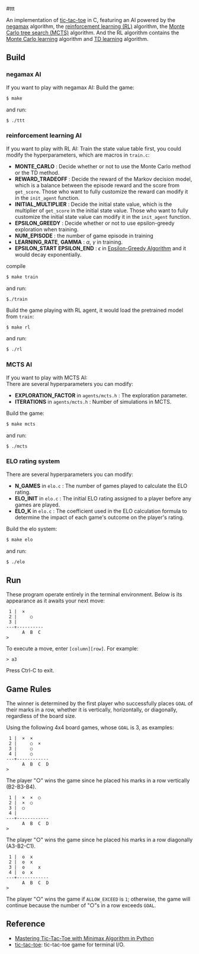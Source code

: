 #ttt

An implementation of [tic-tac-toe](https://en.wikipedia.org/wiki/Tic-tac-toe) in C,
featuring an AI powered by the [negamax](https://en.wikipedia.org/wiki/Negamax) algorithm, the [reinforcement learning (RL)](https://en.wikipedia.org/wiki/Reinforcement_learning) algorithm, the [Monte Carlo tree search (MCTS)](https://en.wikipedia.org/wiki/Monte_Carlo_tree_search) algorithm. And the RL algorithm contains the [Monte Carlo learning](https://en.wikipedia.org/wiki/Monte_Carlo_method) algorithm and [TD learning](https://en.wikipedia.org/wiki/Temporal_difference_learning) algorithm.


## Build
### negamax AI
If you want to play with negamax AI:
Build the game:
```bash
$ make
```
and run:
```bash
$ ./ttt
```
### reinforcement learning AI
If you want to play with RL AI:
Train the state value table first, you could modify the hyperparameters, which are macros in `train.c`:
- **MONTE_CARLO** : Decide whether or not to use the Monte Carlo method or the TD method.
- **REWARD_TRADEOFF** : Decide the reward of the Markov decision model, which is a balance between the episode reward and the score from `get_score`. Those who want to fully customize the reward can modify it in the `init_agent` function.
- **INITIAL_MULTIPLIER** : Decide the initial state value, which is the multiplier of `get_score` in the initial state value. Those who want to fully customize the initial state value can modify it in the `init_agent` function.
- **EPSILON_GREEDY** : Decide whether or not to use epsilon-greedy exploration when training.
- **NUM_EPISODE** : the number of game episode in training 
- **LEARNING_RATE**, **GAMMA** : $\alpha$, $\gamma$ in training.
- **EPSILON_START** **EPSILON_END** : $\epsilon$ in [Epsilon-Greedy Algorithm](https://stanford-cs221.github.io/autumn2020-extra/modules/mdps/epsilon-greedy.pdf) and it would decay exponentially.


compile
```bash
$ make train
```
and run:
```
$./train
```

Build the game playing with RL agent, it would load the pretrained model from `train`:
```bash
$ make rl
```
and run:
```bash
$ ./rl
```
### MCTS AI
If you want to play with MCTS AI:  
There are several hyperparameters you can modify:
- **EXPLORATION_FACTOR**  in `agents/mcts.h` :  The exploration parameter.
- **ITERATIONS**  in `agents/mcts.h` :  Number of simulations in MCTS.

Build the game:
```bash
$ make mcts
```
and run:
```bash
$ ./mcts
```

### ELO rating system
There are several hyperparameters you can modify:
- **N_GAMES**  in `elo.c` :  The number of games played to calculate the ELO rating.
- **ELO_INIT**  in `elo.c` :  The initial ELO rating assigned to a player before any games are played.
- **ELO_K**  in `elo.c` :  The coefficient used in the ELO calculation formula to determine the impact of each game's outcome on the player's rating.

Build the elo system:
```bash
$ make elo
```
and run:
```bash
$ ./elo
```

## Run
These program operate entirely in the terminal environment.
Below is its appearance as it awaits your next move:
```
 1 |  ×
 2 |     ○
 3 |
---+----------
      A  B  C
>
```

To execute a move, enter `[column][row]`. For example:
```
> a3
```

Press Ctrl-C to exit.

## Game Rules
The winner is determined by the first player who successfully places `GOAL` of their marks in a row, whether it is vertically, horizontally, or diagonally, regardless of the board size.

Using the following 4x4 board games, whose `GOAL` is 3, as examples:

```
 1 |  ×  ×
 2 |     ○  ×
 3 |     ○
 4 |     ○
---+------------
      A  B  C  D
>
```

The player "○" wins the game since he placed his marks in a row vertically (B2-B3-B4).

```
 1 |  ×  ×  ○
 2 |  ×  ○  
 3 |  ○  
 4 |     
---+------------
      A  B  C  D
>
```

The player "○" wins the game since he placed his marks in a row diagonally (A3-B2-C1).

```
 1 |  o  x  
 2 |  o  x  
 3 |  o     x
 4 |  o  x
---+------------
      A  B  C  D
>
```

The player "○" wins the game if `ALLOW_EXCEED` is `1`; otherwise, the game will continue because the number of "○"s in a row exceeds `GOAL`.

## Reference
* [Mastering Tic-Tac-Toe with Minimax Algorithm in Python](https://levelup.gitconnected.com/3394d65fa88f)
* [tic-tac-toe](https://github.com/jserv/tic-tac-toe): tic-tac-toe game for terminal I/O.
